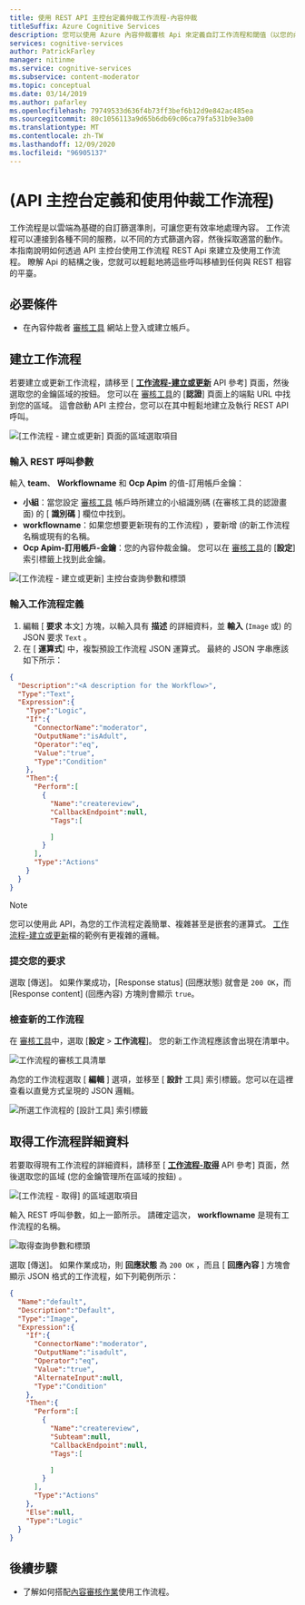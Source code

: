 ```yaml
---
title: 使用 REST API 主控台定義仲裁工作流程-內容仲裁
titleSuffix: Azure Cognitive Services
description: 您可以使用 Azure 內容仲裁審核 Api 來定義自訂工作流程和閾值（以您的內容原則為基礎）。
services: cognitive-services
author: PatrickFarley
manager: nitinme
ms.service: cognitive-services
ms.subservice: content-moderator
ms.topic: conceptual
ms.date: 03/14/2019
ms.author: pafarley
ms.openlocfilehash: 79749533d636f4b73ff3bef6b12d9e842ac485ea
ms.sourcegitcommit: 80c1056113a9d65b6db69c06ca79fa531b9e3a00
ms.translationtype: MT
ms.contentlocale: zh-TW
ms.lasthandoff: 12/09/2020
ms.locfileid: "96905137"
---
```

# <a name="define-and-use-moderation-workflows-api-console"></a> (API 主控台定義和使用仲裁工作流程) 

工作流程是以雲端為基礎的自訂篩選準則，可讓您更有效率地處理內容。 工作流程可以連接到各種不同的服務，以不同的方式篩選內容，然後採取適當的動作。 本指南說明如何透過 API 主控台使用工作流程 REST Api 來建立及使用工作流程。 瞭解 Api 的結構之後，您就可以輕鬆地將這些呼叫移植到任何與 REST 相容的平臺。

## <a name="prerequisites"></a>必要條件

- 在內容仲裁者 [審核工具](https://contentmoderator.cognitive.microsoft.com/) 網站上登入或建立帳戶。

## <a name="create-a-workflow"></a>建立工作流程

若要建立或更新工作流程，請移至 [ **[工作流程-建立或更新](https://westus2.dev.cognitive.microsoft.com/docs/services/580519463f9b070e5c591178/operations/5813b46b3f9b0711b43c4c59)** API 參考] 頁面，然後選取您的金鑰區域的按鈕。 您可以在 [審核工具](https://contentmoderator.cognitive.microsoft.com/)的 [**認證**] 頁面上的端點 URL 中找到您的區域。 這會啟動 API 主控台，您可以在其中輕鬆地建立及執行 REST API 呼叫。

![[工作流程 - 建立或更新] 頁面的區域選取項目](images/test-drive-region.png)

### <a name="enter-rest-call-parameters"></a>輸入 REST 呼叫參數

輸入 **team**、 **Workflowname** 和 **Ocp Apim** 的值-訂用帳戶金鑰：

- **小組**：當您設定 [審核工具](https://contentmoderator.cognitive.microsoft.com/) 帳戶時所建立的小組識別碼 (在審核工具的認證畫面) 的 [ **識別碼** ] 欄位中找到。
- **workflowname**：如果您想要更新現有的工作流程) ，要新增 (的新工作流程名稱或現有的名稱。
- **Ocp Apim-訂用帳戶-金鑰**：您的內容仲裁金鑰。 您可以在 [審核工具](https://contentmoderator.cognitive.microsoft.com)的 [**設定**] 索引標籤上找到此金鑰。

![[工作流程 - 建立或更新] 主控台查詢參數和標頭](images/workflow-console-parameters.PNG)

### <a name="enter-a-workflow-definition"></a>輸入工作流程定義

1. 編輯 [ **要求** 本文] 方塊，以輸入具有 **描述** 的詳細資料，並 **輸入** (`Image` 或) 的 JSON 要求 `Text` 。
2. 在 [ **運算式**] 中，複製預設工作流程 JSON 運算式。 最終的 JSON 字串應該如下所示：

```json
{
  "Description":"<A description for the Workflow>",
  "Type":"Text",
  "Expression":{
    "Type":"Logic",
    "If":{
      "ConnectorName":"moderator",
      "OutputName":"isAdult",
      "Operator":"eq",
      "Value":"true",
      "Type":"Condition"
    },
    "Then":{
      "Perform":[
        {
          "Name":"createreview",
          "CallbackEndpoint":null,
          "Tags":[

          ]
        }
      ],
      "Type":"Actions"
    }
  }
}
```

> [!NOTE]
> 您可以使用此 API，為您的工作流程定義簡單、複雜甚至是嵌套的運算式。 [工作流程-建立或更新](https://westus2.dev.cognitive.microsoft.com/docs/services/580519463f9b070e5c591178/operations/5813b46b3f9b0711b43c4c59)檔的範例有更複雜的邏輯。

### <a name="submit-your-request"></a>提交您的要求
  
選取 [傳送]。 如果作業成功，[Response status] \(回應狀態\) 就會是 `200 OK`，而 [Response content] \(回應內容\) 方塊則會顯示 `true`。

### <a name="examine-the-new-workflow"></a>檢查新的工作流程

在 [審核工具](https://contentmoderator.cognitive.microsoft.com/)中，選取 [**設定**  >  **工作流程**]。 您的新工作流程應該會出現在清單中。

![工作流程的審核工具清單](images/workflow-console-new-workflow.PNG)

為您的工作流程選取 [ **編輯** ] 選項，並移至 [ **設計** 工具] 索引標籤。您可以在這裡查看以直覺方式呈現的 JSON 邏輯。

![所選工作流程的 [設計工具] 索引標籤](images/workflow-console-new-workflow-designer.PNG)

## <a name="get-workflow-details"></a>取得工作流程詳細資料

若要取得現有工作流程的詳細資料，請移至 [ **[工作流程-取得](https://westus.dev.cognitive.microsoft.com/docs/services/580519463f9b070e5c591178/operations/5813b44b3f9b0711b43c4c58)** API 參考] 頁面，然後選取您的區域 (您的金鑰管理所在區域的按鈕) 。

![[工作流程 - 取得] 的區域選取項目](images/test-drive-region.png)

輸入 REST 呼叫參數，如上一節所示。 請確定這次， **workflowname** 是現有工作流程的名稱。

![取得查詢參數和標頭](images/workflow-get-default.PNG)

選取 [傳送]。 如果作業成功，則 **回應狀態** 為 `200 OK` ，而且 [ **回應內容** ] 方塊會顯示 JSON 格式的工作流程，如下列範例所示：

```json
{
  "Name":"default",
  "Description":"Default",
  "Type":"Image",
  "Expression":{
    "If":{
      "ConnectorName":"moderator",
      "OutputName":"isadult",
      "Operator":"eq",
      "Value":"true",
      "AlternateInput":null,
      "Type":"Condition"
    },
    "Then":{
      "Perform":[
        {
          "Name":"createreview",
          "Subteam":null,
          "CallbackEndpoint":null,
          "Tags":[

          ]
        }
      ],
      "Type":"Actions"
    },
    "Else":null,
    "Type":"Logic"
  }
}
```

## <a name="next-steps"></a>後續步驟

- 了解如何搭配[內容審核作業](try-review-api-job.md)使用工作流程。